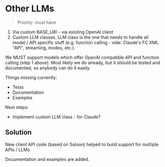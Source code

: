 # Other LLMs

> Priority: must have

1) Via custom BASE_URI - via existing OpenAI client
2) Custom LLM classes.
   LLM class is the one that needs to handle all model / API specific stuff (e.g. function calling - vide: Claude's FC XML "API", streaming, modes, etc.).

We MUST support models which offer OpenAI compatible API and function calling (step 1 above).
Most likely we do already, but it should be tested and documented, so anybody can do it easily.

Things missing currently:
- Tests
- Documentation
- Examples

Next steps:
- Implement custom LLM class - for Claude?

## Solution

New client API code (based on Saloon) helped to build support for multiple APIs / LLMs.

Documentation and examples are added.
